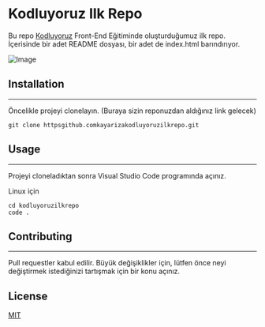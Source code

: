 # Kodluyoruz Ilk Repo

Bu repo [Kodluyoruz](httpswww.kodluyoruz.org) Front-End Eğitiminde oluşturduğumuz ilk repo. İçerisinde bir adet README dosyası, bir adet de index.html barındırıyor.

![Image](httpsraw.githubusercontent.comKodluyoruztaskforcemaingitodev1figuresgithub.png)



## Installation
---	
Öncelikle projeyi clonelayın. (Buraya sizin reponuzdan aldığınız link gelecek)

```
git clone httpsgithub.comkayarizakodluyoruzilkrepo.git
```	

## Usage
---	
Projeyi cloneladıktan sonra Visual Studio Code programında açınız.

Linux için
```
cd kodluyoruzilkrepo
code .
```

## Contributing
---	
Pull requestler kabul edilir. Büyük değişiklikler için, lütfen önce neyi değiştirmek istediğinizi tartışmak için bir konu açınız.

## License
[MIT](httpschoosealicense.comlicensesmit)